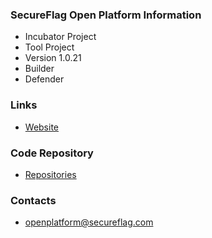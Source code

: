 ### SecureFlag Open Platform Information
* Incubator Project
* Tool Project
* Version 1.0.21
* Builder
* Defender

### Links
* [Website](https://openplatform.secureflag.com/)

### Code Repository
* [Repositories](https://gitlab.com/secureflag-community)

### Contacts
* [openplatform@secureflag.com](mailto://openplatform@secureflag.com)
